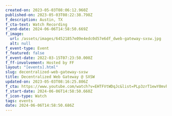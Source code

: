 ```yaml
---
created-on: 2023-05-03T08:06:12.960Z
published-on: 2023-05-03T08:22:38.798Z
f_description: Austin, TX
f_cta-text: Watch Recording
f_end-date: 2024-06-06T14:58:50.669Z
f_image:
  url: /assets/images/64521857e09e4edc0d57e6df_dweb-gateway-sxsw.jpg
  alt: null
f_event-type: Event
f_featured: false
f_event-date: 2022-03-15T07:23:50.000Z
f_ff-involvement: Hosted by FF
layout: "[events].html"
slug: decentralized-web-gateway-sxsw
title: Decentralized Web Gateway @ SXSW
updated-on: 2023-05-03T08:16:25.806Z
f_cta: https://www.youtube.com/watch?v=EHTFVtWDqJc&list=PLp3zrT1ewY0mvhUc7bvG2tsqHXYCukS9y
f_start-date: 2024-06-06T14:58:50.660Z
f_icon-type: Watch
tags: events
date: 2024-06-06T14:58:50.686Z
---
```

